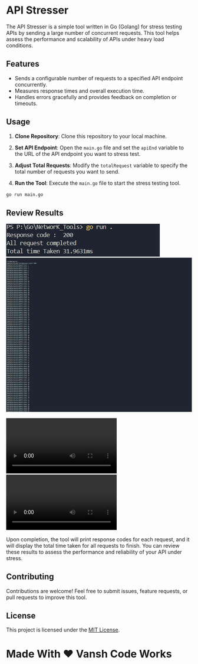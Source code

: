 # API Stresser

The API Stresser is a simple tool written in Go (Golang) for stress testing APIs by sending a large number of concurrent requests. This tool helps assess the performance and scalability of APIs under heavy load conditions.

## Features

- Sends a configurable number of requests to a specified API endpoint concurrently.
- Measures response times and overall execution time.
- Handles errors gracefully and provides feedback on completion or timeouts.

## Usage

1. **Clone Repository**: Clone this repository to your local machine.

2. **Set API Endpoint**: Open the `main.go` file and set the `apiEnd` variable to the URL of the API endpoint you want to stress test.

3. **Adjust Total Requests**: Modify the `totalRequest` variable to specify the total number of requests you want to send.

4. **Run the Tool**: Execute the `main.go` file to start the stress testing tool.

```bash
go run main.go
```
## Review Results
![Alt Text](image.png)
![Alt Text](test2img.png)


![Alt Text](test1.mp4)
![Alt Text](test2.mp4)



Upon completion, the tool will print response codes for each request, and it will display the total time taken for all requests to finish. You can review these results to assess the performance and reliability of your API under stress.

## Contributing

Contributions are welcome! Feel free to submit issues, feature requests, or pull requests to improve this tool.

## License

This project is licensed under the [MIT License](LICENSE).

<h1>Made With ❤️ Vansh Code Works</h1>
